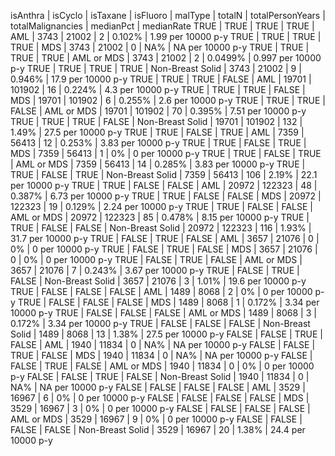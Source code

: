 isAnthra | isCyclo | isTaxane | isFluoro | malType | totalN | totalPersonYears | totalMalignancies | medianPct | medianRate
TRUE | TRUE | TRUE | TRUE | AML | 3743 | 21002 | 2 | 0.102% | 1.99 per 10000 p-y
TRUE | TRUE | TRUE | TRUE | MDS | 3743 | 21002 | 0 | NA% | NA per 10000 p-y
TRUE | TRUE | TRUE | TRUE | AML or MDS | 3743 | 21002 | 2 | 0.0499% | 0.997 per 10000 p-y
TRUE | TRUE | TRUE | TRUE | Non-Breast Solid | 3743 | 21002 | 9 | 0.946% | 17.9 per 10000 p-y
TRUE | TRUE | TRUE | FALSE | AML | 19701 | 101902 | 16 | 0.224% | 4.3 per 10000 p-y
TRUE | TRUE | TRUE | FALSE | MDS | 19701 | 101902 | 6 | 0.255% | 2.6 per 10000 p-y
TRUE | TRUE | TRUE | FALSE | AML or MDS | 19701 | 101902 | 70 | 0.395% | 7.51 per 10000 p-y
TRUE | TRUE | TRUE | FALSE | Non-Breast Solid | 19701 | 101902 | 132 | 1.49% | 27.5 per 10000 p-y
TRUE | TRUE | FALSE | TRUE | AML | 7359 | 56413 | 12 | 0.253% | 3.83 per 10000 p-y
TRUE | TRUE | FALSE | TRUE | MDS | 7359 | 56413 | 1 | 0% | 0 per 10000 p-y
TRUE | TRUE | FALSE | TRUE | AML or MDS | 7359 | 56413 | 14 | 0.285% | 3.83 per 10000 p-y
TRUE | TRUE | FALSE | TRUE | Non-Breast Solid | 7359 | 56413 | 106 | 2.19% | 22.1 per 10000 p-y
TRUE | TRUE | FALSE | FALSE | AML | 20972 | 122323 | 48 | 0.387% | 6.73 per 10000 p-y
TRUE | TRUE | FALSE | FALSE | MDS | 20972 | 122323 | 19 | 0.129% | 2.24 per 10000 p-y
TRUE | TRUE | FALSE | FALSE | AML or MDS | 20972 | 122323 | 85 | 0.478% | 8.15 per 10000 p-y
TRUE | TRUE | FALSE | FALSE | Non-Breast Solid | 20972 | 122323 | 116 | 1.93% | 31.7 per 10000 p-y
TRUE | FALSE | TRUE | FALSE | AML | 3657 | 21076 | 0 | 0% | 0 per 10000 p-y
TRUE | FALSE | TRUE | FALSE | MDS | 3657 | 21076 | 0 | 0% | 0 per 10000 p-y
TRUE | FALSE | TRUE | FALSE | AML or MDS | 3657 | 21076 | 7 | 0.243% | 3.67 per 10000 p-y
TRUE | FALSE | TRUE | FALSE | Non-Breast Solid | 3657 | 21076 | 3 | 1.01% | 19.6 per 10000 p-y
TRUE | FALSE | FALSE | FALSE | AML | 1489 | 8068 | 2 | 0% | 0 per 10000 p-y
TRUE | FALSE | FALSE | FALSE | MDS | 1489 | 8068 | 1 | 0.172% | 3.34 per 10000 p-y
TRUE | FALSE | FALSE | FALSE | AML or MDS | 1489 | 8068 | 3 | 0.172% | 3.34 per 10000 p-y
TRUE | FALSE | FALSE | FALSE | Non-Breast Solid | 1489 | 8068 | 13 | 1.38% | 27.5 per 10000 p-y
FALSE | FALSE | TRUE | FALSE | AML | 1940 | 11834 | 0 | NA% | NA per 10000 p-y
FALSE | FALSE | TRUE | FALSE | MDS | 1940 | 11834 | 0 | NA% | NA per 10000 p-y
FALSE | FALSE | TRUE | FALSE | AML or MDS | 1940 | 11834 | 0 | 0% | 0 per 10000 p-y
FALSE | FALSE | TRUE | FALSE | Non-Breast Solid | 1940 | 11834 | 0 | NA% | NA per 10000 p-y
FALSE | FALSE | FALSE | FALSE | AML | 3529 | 16967 | 6 | 0% | 0 per 10000 p-y
FALSE | FALSE | FALSE | FALSE | MDS | 3529 | 16967 | 3 | 0% | 0 per 10000 p-y
FALSE | FALSE | FALSE | FALSE | AML or MDS | 3529 | 16967 | 9 | 0% | 0 per 10000 p-y
FALSE | FALSE | FALSE | FALSE | Non-Breast Solid | 3529 | 16967 | 20 | 1.38% | 24.4 per 10000 p-y
